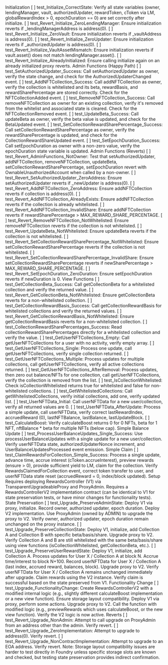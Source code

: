 Initialization
[ ] test_Initialize_CorrectState: Verify all state variables (owner, lendingManager, vault, authorizedUpdater, rewardToken, cToken via LM, globalRewardIndex > 0, epochDuration == 0) are set correctly after initialize.
[ ] test_Revert_Initialize_ZeroLendingManager: Ensure initialization reverts if _lendingManagerAddress is address(0).
[ ] test_Revert_Initialize_ZeroVault: Ensure initialization reverts if _vaultAddress is address(0).
[ ] test_Revert_Initialize_ZeroUpdater: Ensure initialization reverts if _authorizedUpdater is address(0).
[ ] test_Revert_Initialize_VaultAssetMismatch: Ensure initialization reverts if vault.asset() does not match lendingManager.asset().
[ ] test_Revert_Initialize_AlreadyInitialized: Ensure calling initialize again on an already initialized proxy reverts.
Admin Functions (Happy Path)
[ ] test_SetAuthorizedUpdater_Success: Call setAuthorizedUpdater as owner, verify the state change, and check for the AuthorizedUpdaterChanged event.
[ ] test_AddNFTCollection_Success: Call addNFTCollection as owner, verify the collection is whitelisted and its beta, rewardBasis, and rewardSharePercentage are stored correctly. Check for the NFTCollectionAdded event.
[ ] test_RemoveNFTCollection_Success: Call removeNFTCollection as owner for an existing collection, verify it's removed from the whitelist and associated state is cleared. Check for the NFTCollectionRemoved event.
[ ] test_UpdateBeta_Success: Call updateBeta as owner, verify the beta value is updated, and check for the BetaUpdated event.
[ ] test_SetCollectionRewardSharePercentage_Success: Call setCollectionRewardSharePercentage as owner, verify the rewardSharePercentage is updated, and check for the CollectionRewardShareUpdated event.
[ ] test_SetEpochDuration_Success: Call setEpochDuration as owner with a non-zero value, verify the epochDuration state variable is updated.
Admin Functions (Reverts)
[ ] test_Revert_AdminFunctions_NotOwner: Test that setAuthorizedUpdater, addNFTCollection, removeNFTCollection, updateBeta, setCollectionRewardSharePercentage, setEpochDuration revert with OwnableUnauthorizedAccount when called by a non-owner.
[ ] test_Revert_SetAuthorizedUpdater_ZeroAddress: Ensure setAuthorizedUpdater reverts if _newUpdater is address(0).
[ ] test_Revert_AddNFTCollection_ZeroAddress: Ensure addNFTCollection reverts if collection is address(0).
[ ] test_Revert_AddNFTCollection_AlreadyExists: Ensure addNFTCollection reverts if the collection is already whitelisted.
[ ] test_Revert_AddNFTCollection_InvalidShare: Ensure addNFTCollection reverts if rewardSharePercentage > MAX_REWARD_SHARE_PERCENTAGE.
[ ] test_Revert_RemoveNFTCollection_NotWhitelisted: Ensure removeNFTCollection reverts if the collection is not whitelisted.
[ ] test_Revert_UpdateBeta_NotWhitelisted: Ensure updateBeta reverts if the collection is not whitelisted.
[ ] test_Revert_SetCollectionRewardSharePercentage_NotWhitelisted: Ensure setCollectionRewardSharePercentage reverts if the collection is not whitelisted.
[ ] test_Revert_SetCollectionRewardSharePercentage_InvalidShare: Ensure setCollectionRewardSharePercentage reverts if newSharePercentage > MAX_REWARD_SHARE_PERCENTAGE.
[ ] test_Revert_SetEpochDuration_ZeroDuration: Ensure setEpochDuration reverts if newDuration is 0.
View Functions
[ ] test_GetCollectionBeta_Success: Call getCollectionBeta for a whitelisted collection and verify the returned value.
[ ] test_Revert_GetCollectionBeta_NotWhitelisted: Ensure getCollectionBeta reverts for a non-whitelisted collection.
[ ] test_GetCollectionRewardBasis_Success: Call getCollectionRewardBasis for whitelisted collections and verify the returned values.
[ ] test_Revert_GetCollectionRewardBasis_NotWhitelisted: Ensure getCollectionRewardBasis reverts for a non-whitelisted collection.
[ ] test_CollectionRewardSharePercentages_Success: Read collectionRewardSharePercentages directly for a whitelisted collection and verify the value.
[ ] test_GetUserNFTCollections_Empty: Call getUserNFTCollections for a user with no activity, verify empty array.
[ ] test_GetUserNFTCollections_Single: Process one update, call getUserNFTCollections, verify single collection returned.
[ ] test_GetUserNFTCollections_Multiple: Process updates for multiple collections, call getUserNFTCollections, verify all active collections returned.
[ ] test_GetUserNFTCollections_AfterRemoval: Process updates, then zero out balance/NFTs for one collection, call getUserNFTCollections, verify the collection is removed from the list.
[ ] test_IsCollectionWhitelisted: Check isCollectionWhitelisted returns true for whitelisted and false for non-whitelisted collections.
[ ] test_GetWhitelistedCollections: Call getWhitelistedCollections, verify initial collections, add one, verify updated list.
[ ] test_UserNFTData_Initial: Call userNFTData for a new user/collection, verify all returned values are 0.
[ ] test_UserNFTData_AfterUpdate: Process a simple update, call userNFTData, verify correct lastRewardIndex, accruedReward (0), lastNFTBalance, lastBalance, lastUpdateBlock.
[ ] test_CalculateBoost: Verify calculateBoost returns 0 for 0 NFTs, beta for 1 NFT, nftBalance * beta for multiple NFTs (below cap).
Simple Balance Update
[ ] test_ProcessUserBalanceUpdates_Single_Success: Use processUserBalanceUpdates with a single update for a new user/collection. Verify userNFTData state, authorizedUpdaterNonce increment, and UserBalanceUpdatesProcessed event emission.
Simple Claim
[ ] test_ClaimRewardsForCollection_Simple_Success: Process a single update, advance time, accrue interest (cToken.accrueInterest), preview rewards (ensure > 0), provide sufficient yield to LM, claim for the collection. Verify RewardsClaimedForCollection event, correct token transfer to user, and userNFTData state reset (accruedReward = 0, index/block updated).
Setup
Requires deploying RewardsController (V1) via TransparentUpgradeableProxy and ProxyAdmin.
Requires a RewardsControllerV2 implementation contract (can be identical to V1 for state preservation tests, or have minor changes for functionality tests).
State Preservation
[ ] test_Upgrade_PreserveAdminState:
Deploy V1 via proxy, initialize.
Record owner, authorized updater, epoch duration.
Deploy V2 implementation.
Use ProxyAdmin (owned by ADMIN) to upgrade the proxy to V2.
Verify owner, authorized updater, epoch duration remain unchanged on the proxy instance.
[ ] test_Upgrade_PreserveCollectionState:
Deploy V1, initialize, add Collection A and Collection B with specific beta/basis/share.
Upgrade proxy to V2.
Verify Collection A and B are still whitelisted with the same beta/basis/share using view functions (isCollectionWhitelisted, getCollectionBeta, etc.).
[ ] test_Upgrade_PreserveUserRewardState:
Deploy V1, initialize, add Collection A.
Process updates for User X / Collection A at block N.
Accrue time/interest to block N+100.
Record userNFTData for User X / Collection A (last index, accrued reward, balances, block).
Upgrade proxy to V2.
Verify userNFTData for User X / Collection A remains unchanged immediately after upgrade.
Claim rewards using the V2 instance. Verify claim is successful based on the state preserved from V1.
Functionality Change
[ ] test_Upgrade_FunctionalityChange:
Create RewardsControllerV2 with a modified internal logic (e.g., slightly different calculateBoost implementation or a new view function). Ensure storage layout compatibility.
Deploy V1 via proxy, perform some actions.
Upgrade proxy to V2.
Call the function with modified logic (e.g., previewRewards which uses calculateBoost, or the new view function). Verify the V2 logic is now active.
Reverts
[ ] test_Revert_Upgrade_NonAdmin: Attempt to call upgrade on ProxyAdmin from an address other than the admin. Verify revert.
[ ] test_Revert_Upgrade_ZeroImplementation: Attempt to upgrade to address(0). Verify revert.
[ ] test_Revert_Upgrade_NonContractImplementation: Attempt to upgrade to an EOA address. Verify revert.
Note: Storage layout compatibility issues are harder to test directly in Foundry unless specific storage slots are known and checked, but testing state preservation provides indirect confirmation.
